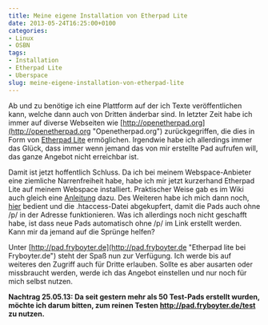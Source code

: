 ```yaml
---
title: Meine eigene Installation von Etherpad Lite
date: 2013-05-24T16:25:00+0100
categories:
- Linux
- OSBN
tags:
- Installation
- Etherpad Lite
- Uberspace
slug: meine-eigene-installation-von-etherpad-lite
---
```

Ab und zu benötige ich eine Plattform auf der ich Texte veröffentlichen kann, welche dann auch von Dritten änderbar sind. In letzter Zeit habe ich immer auf diverse Webseiten wie [http://openetherpad.org](http://openetherpad.org "Openetherpad.org") zurückgegriffen, die dies in Form von [Etherpad Lite](http://etherpad.org "Etherpad Lite") ermöglichen. Irgendwie habe ich allerdings immer das Glück, dass immer wenn jemand das von mir erstellte Pad aufrufen will, das ganze Angebot nicht erreichbar ist.

Damit ist jetzt hoffentlich Schluss. Da ich bei meinem Webspace-Anbieter eine ziemliche Narrenfreiheit habe, habe ich mir jetzt kurzerhand Etherpad Lite auf meinem Webspace installiert. Praktischer Weise gab es im Wiki auch gleich eine [Anleitung](http://uberspace.de/dokuwiki/cool:etherpadlite "Etherpad Lite bei Uberspace installieren") dazu. Des Weiteren habe ich mich dann noch, [hier](https://gist.github.com/programmieraffe/5160385) bedient und die .htaccess-Datei abgekupfert, damit die Pads auch ohne /p/ in der Adresse funktionieren. Was ich allerdings noch nicht geschafft habe, ist dass neue Pads automatisch ohne /p/ im Link erstellt werden. Kann mir da jemand auf die Sprünge helfen?

Unter [http://pad.fryboyter.de](http://pad.fryboyter.de "Etherpad lite bei Fryboyter.de") steht der Spaß nun zur Verfügung. Ich werde bis auf weiteres den Zugriff auch für Dritte erlauben. Sollte es aber ausarten oder missbraucht werden, werde ich das Angebot einstellen und nur noch für mich selbst nutzen.

**Nachtrag 25.05.13: Da seit gestern mehr als 50 Test-Pads erstellt wurden, möchte ich darum bitten, zum reinen Testen http://pad.fryboyter.de/test zu nutzen.**
